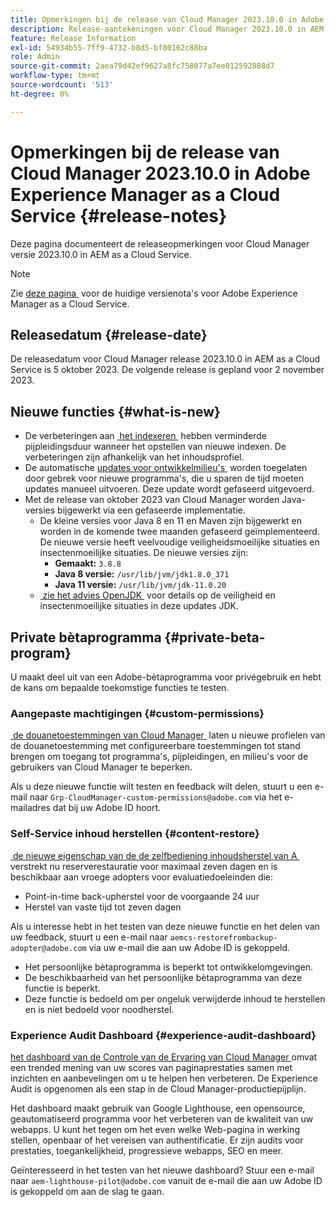 ```yaml
---
title: Opmerkingen bij de release van Cloud Manager 2023.10.0 in Adobe Experience Manager as a Cloud Service
description: Release-aantekeningen voor Cloud Manager 2023.10.0 in AEM as a Cloud Service.
feature: Release Information
exl-id: 54934b55-7ff9-4732-b8d5-bf80162c88ba
role: Admin
source-git-commit: 2aea79d42ef9627a8fc758077a7ee012592888d7
workflow-type: tm+mt
source-wordcount: '513'
ht-degree: 0%

---
```


# Opmerkingen bij de release van Cloud Manager 2023.10.0 in Adobe Experience Manager as a Cloud Service {#release-notes}

Deze pagina documenteert de releaseopmerkingen voor Cloud Manager versie 2023.10.0 in AEM as a Cloud Service.

>[!NOTE]
>
>Zie [&#x200B; deze pagina &#x200B;](/help/release-notes/release-notes-cloud/release-notes-current.md) voor de huidige versienota&#39;s voor Adobe Experience Manager as a Cloud Service.

## Releasedatum {#release-date}

De releasedatum voor Cloud Manager release 2023.10.0 in AEM as a Cloud Service is 5 oktober 2023. De volgende release is gepland voor 2 november 2023.

## Nieuwe functies {#what-is-new}

* De verbeteringen aan [&#x200B; het indexeren &#x200B;](/help/operations/indexing.md) hebben verminderde pijpleidingsduur wanneer het opstellen van nieuwe indexen. De verbeteringen zijn afhankelijk van het inhoudsprofiel.
* De automatische [&#x200B; updates voor ontwikkelmilieu&#39;s &#x200B;](/help/implementing/cloud-manager/manage-environments.md#updating-environments) worden toegelaten door gebrek voor nieuwe programma&#39;s, die u sparen de tijd moeten updates manueel uitvoeren. Deze update wordt gefaseerd uitgevoerd.
* Met de release van oktober 2023 van Cloud Manager worden Java-versies bijgewerkt via een gefaseerde implementatie.
   * De kleine versies voor Java 8 en 11 en Maven zijn bijgewerkt en worden in de komende twee maanden gefaseerd geïmplementeerd. De nieuwe versie heeft veelvoudige veiligheidsmoeilijke situaties en insectenmoeilijke situaties. De nieuwe versies zijn:
      * **Gemaakt:** `3.8.8`
      * **Java 8 versie:** `/usr/lib/jvm/jdk1.8.0_371`
      * **Java 11 versie:** `/usr/lib/jvm/jdk-11.0.20`
   * [&#x200B; zie het advies OpenJDK &#x200B;](https://openjdk.org/groups/vulnerability/advisories/) voor details op de veiligheid en insectenmoeilijke situaties in deze updates JDK.

## Private bètaprogramma {#private-beta-program}

U maakt deel uit van een Adobe-bètaprogramma voor privégebruik en hebt de kans om bepaalde toekomstige functies te testen.

### Aangepaste machtigingen {#custom-permissions}

[&#x200B; de douanetoestemmingen van Cloud Manager &#x200B;](/help/implementing/cloud-manager/custom-permissions.md) laten u nieuwe profielen van de douanetoestemming met configureerbare toestemmingen tot stand brengen om toegang tot programma&#39;s, pijpleidingen, en milieu&#39;s voor de gebruikers van Cloud Manager te beperken.

Als u deze nieuwe functie wilt testen en feedback wilt delen, stuurt u een e-mail naar `Grp-CloudManager-custom-permissions@adobe.com` via het e-mailadres dat bij uw Adobe ID hoort.

### Self-Service inhoud herstellen {#content-restore}

[&#x200B; de nieuwe eigenschap van de de zelfbediening inhoudsherstel van A &#x200B;](/help/operations/restore.md) verstrekt nu reserverestauratie voor maximaal zeven dagen en is beschikbaar aan vroege adopters voor evaluatiedoeleinden die:

* Point-in-time back-upherstel voor de voorgaande 24 uur
* Herstel van vaste tijd tot zeven dagen

Als u interesse hebt in het testen van deze nieuwe functie en het delen van uw feedback, stuurt u een e-mail naar `aemcs-restorefrombackup-adopter@adobe.com` via uw e-mail die aan uw Adobe ID is gekoppeld.

* Het persoonlijke bètaprogramma is beperkt tot ontwikkelomgevingen.
* De beschikbaarheid van het persoonlijke bètaprogramma van deze functie is beperkt.
* Deze functie is bedoeld om per ongeluk verwijderde inhoud te herstellen en is niet bedoeld voor noodherstel.

### Experience Audit Dashboard {#experience-audit-dashboard}

[&#x200B; het dashboard van de Controle van de Ervaring van Cloud Manager &#x200B;](/help/implementing/cloud-manager/reports/report-experience-audit.md) omvat een trended mening van uw scores van paginaprestaties samen met inzichten en aanbevelingen om u te helpen hen verbeteren. De Experience Audit is opgenomen als een stap in de Cloud Manager-productiepijplijn.

Het dashboard maakt gebruik van Google Lighthouse, een opensource, geautomatiseerd programma voor het verbeteren van de kwaliteit van uw webapps. U kunt het tegen om het even welke Web-pagina in werking stellen, openbaar of het vereisen van authentificatie. Er zijn audits voor prestaties, toegankelijkheid, progressieve webapps, SEO en meer.

Geïnteresseerd in het testen van het nieuwe dashboard? Stuur een e-mail naar `aem-lighthouse-pilot@adobe.com` vanuit de e-mail die aan uw Adobe ID is gekoppeld om aan de slag te gaan.


